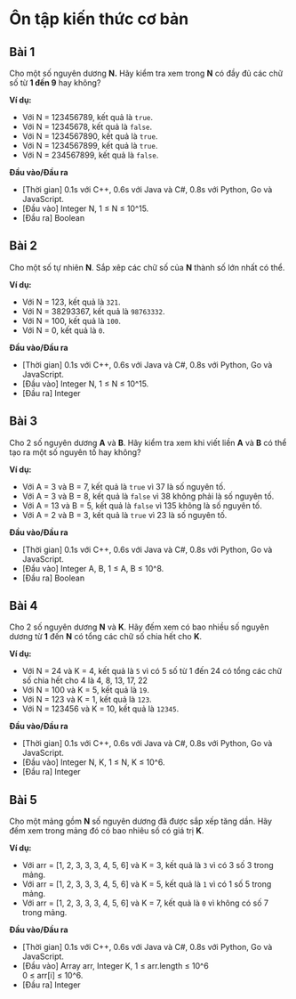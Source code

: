 # Ôn tập kiến thức cơ bản

## Bài 1

Cho một số nguyên dương **N.** Hãy kiểm tra xem trong **N** có đầy đủ các chữ số từ **1 đến 9** hay không?

**Ví dụ:**

- Với N = 123456789, kết quả là `true`.
- Với N = 12345678, kết quả là `false`.
- Với N = 1234567890, kết quả là `true`.
- Với N = 1234567899, kết quả là `true`.
- Với N = 234567899, kết quả là `false`.

**Đầu vào/Đầu ra**

- [Thời gian] 0.1s với C++, 0.6s với Java và C#, 0.8s với Python, Go và JavaScript.
- [Đầu vào] Integer N, 1 ≤ N ≤ 10^15.
- [Đầu ra] Boolean

## Bài 2

Cho một số tự nhiên **N**. Sắp xêp các chữ số của **N** thành số lớn nhất có thể.

**Ví dụ:**

- Với N = 123, kết quả là `321`.
- Với N = 38293367, kết quả là `98763332`.
- Với N = 100, kết quả là `100`.
- Với N = 0, kết quả là `0`.

**Đầu vào/Đầu ra**

- [Thời gian] 0.1s với C++, 0.6s với Java và C#, 0.8s với Python, Go và JavaScript.
- [Đầu vào] Integer N, 1 ≤ N ≤ 10^15.
- [Đầu ra] Integer

## Bài 3

Cho 2 số nguyên dương **A** và **B**. Hãy kiểm tra xem khi viết liền **A** và **B** có thể tạo ra một số nguyên tố hay không?

**Ví dụ:**

- Với A = 3 và B = 7, kết quả là `true` vì 37 là số nguyên tố.
- Với A = 3 và B = 8, kết quả là `false` vì 38 không phải là số nguyên tố.
- Với A = 13 và B = 5, kết quả là `false` vì 135 không là số nguyên tố.
- Với A = 2 và B = 3, kết quả là `true` vì 23 là số nguyên tố.

**Đầu vào/Đầu ra**

- [Thời gian] 0.1s với C++, 0.6s với Java và C#, 0.8s với Python, Go và JavaScript.
- [Đầu vào] Integer A, B, 1 ≤ A, B ≤ 10^8.
- [Đầu ra] Boolean

## Bài 4

Cho 2 số nguyên dương **N** và **K**. Hãy đếm xem có bao nhiều số nguyên dương từ **1** đến **N** có tổng các chữ số chia hết cho **K**.

**Ví dụ:**

- Với N = 24 và K = 4, kết quả là `5` vì có 5 số từ 1 đến 24 có tổng các chữ số chia hết cho 4 là 4, 8, 13, 17, 22
- Với N = 100 và K = 5, kết quả là `19`.
- Với N = 123 và K = 1, kết quả là `123`.
- Với N = 123456 và K = 10, kết quả là `12345`.

**Đầu vào/Đầu ra**

- [Thời gian] 0.1s với C++, 0.6s với Java và C#, 0.8s với Python, Go và JavaScript.
- [Đầu vào] Integer N, K, 1 ≤ N, K ≤ 10^6.
- [Đầu ra] Integer


## Bài 5

Cho một mảng gồm **N** số nguyên dương đã được sắp xếp tăng dần. Hãy đếm xem trong mảng đó có bao nhiêu số có giá trị **K**.

**Ví dụ:**

- Với arr = [1, 2, 3, 3, 3, 4, 5, 6] và K = 3, kết quả là `3` vì có 3 số 3 trong mảng.
- Với arr = [1, 2, 3, 3, 3, 4, 5, 6] và K = 5, kết quả là `1` vì có 1 số 5 trong mảng.
- Với arr = [1, 2, 3, 3, 3, 4, 5, 6] và K = 7, kết quả là `0` vì không có số 7 trong mảng.

**Đầu vào/Đầu ra**

- [Thời gian] 0.1s với C++, 0.6s với Java và C#, 0.8s với Python, Go và JavaScript.
- [Đầu vào] Array arr, Integer K, 1 ≤ arr.length ≤ 10^6<br>0 ≤ arr[i] ≤ 10^6.
- [Đầu ra] Integer

